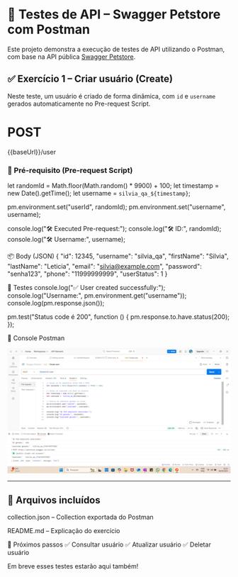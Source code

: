 # 🧪 Testes de API – Swagger Petstore com Postman

Este projeto demonstra a execução de testes de API utilizando o Postman, com base na API pública [Swagger Petstore](https://petstore.swagger.io/).

## ✅ Exercício 1 – Criar usuário (Create)

Neste teste, um usuário é criado de forma dinâmica, com `id` e `username` gerados automaticamente no Pre-request Script.

# POST
{{baseUrl}}/user

### 🔧 Pré-requisito (Pre-request Script)

let randomId = Math.floor(Math.random() * 9900) + 100;
let timestamp = new Date().getTime();
let username = `silvia_qa_${timestamp}`;

pm.environment.set("userId", randomId);
pm.environment.set("username", username);

console.log("🛠️ Executed Pre-request:");
console.log("🛠️ ID:", randomId);
console.log("🛠️ Username:", username);

📦 Body (JSON)
{
  "id": 12345,
  "username": "silvia_qa",
  "firstName": "Silvia",
  "lastName": "Leticia",
  "email": "silvia@example.com",
  "password": "senha123",
  "phone": "11999999999",
  "userStatus": 1
}

🧪 Testes
console.log("✅ User created successfully:");
console.log("Username:", pm.environment.get("username"));
console.log(pm.response.json());

pm.test("Status code é 200", function () {
    pm.response.to.have.status(200);
});

📸 Console Postman

![Console Create](console-create.png)

---

## 📁 Arquivos incluídos
collection.json – Collection exportada do Postman

README.md – Explicação do exercício

🚀 Próximos passos
✅ Consultar usuário
✅ Atualizar usuário
✅ Deletar usuário

Em breve esses testes estarão aqui também!